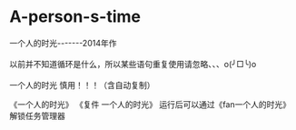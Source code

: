 # A-person-s-time
一个人的时光-------2014年作
<br><br>
以前并不知道循环是什么，所以某些语句重复使用请忽略、、、o(╯□╰)o
<br><br>
一个人的时光 慎用！！！（含自动复制）

《一个人的时光》 《复件 一个人的时光》 运行后可以通过《fan一个人的时光》解锁任务管理器
